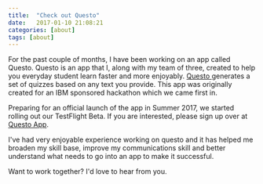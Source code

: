 ```yaml
---
title:  "Check out Questo"
date:   2017-01-10 21:08:21
categories: [about]
tags: [about]
---
```

For the past couple of months, I have been working on an app called Questo.  Questo is an app that I, along with my team of three, created to help you everyday student learn faster and more enjoyably. [Questo ](http://getquesto.com) generates a set of quizzes based on any text you provide.  This app was originally created for an IBM sponsored hackathon which we came first in.

Preparing for an official launch of the app in Summer 2017, we started rolling out our TestFlight Beta. If you are interested, please sign up over at [Questo App](http://getquesto.com).

I've had very enjoyable experience working on questo and it has helped me broaden my skill base, improve my communications skill and better understand what needs to go into an app to make it successful.

Want to work together? I'd love to hear from you.
